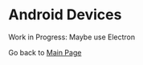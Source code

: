 # Android Devices

Work in Progress: Maybe use Electron

Go back to [Main Page](../../../../../../../README.md)